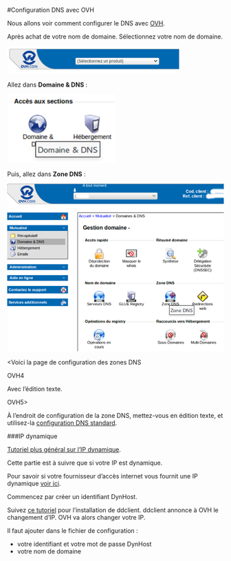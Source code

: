 #Configuration DNS avec OVH

Nous allons voir comment configurer le DNS avec [OVH](http://www.ovh.com).

Après achat de votre nom de domaine. Sélectionnez votre nom de domaine.

<img src="/images/OVH1_domain_select.png" width=400>

Allez dans **Domaine & DNS** :

<img src="/images/OVH2_domain_DNS.png" width=250>

Puis, allez dans **Zone DNS** :

<img src="/images/OVH3_zoneDNS.png" width=600>

<Voici la page de configuration des zones DNS

OVH4

Avec l’édition texte.

OVH5>

À l’endroit de configuration de la zone DNS, mettez-vous en édition texte, et utilisez-la [configuration DNS standard](/dns_config_fr).

###IP dynamique

[Tutoriel plus général sur l’IP dynamique](dns_dynamicip_fr).

Cette partie est à suivre que si votre IP est dynamique.

Pour savoir si votre fournisseur d’accès internet vous fournit une IP dynamique [voir ici](/isp_fr).

Commencez par créer un identifiant DynHost.

Suivez [ce tutoriel](http://blog.developpez.com/brutus/p6316/ubuntu/configurer_dynhost_ovh_avec_ddclient) pour l’installation de ddclient.
ddclient annonce à OVH le changement d’IP. OVH va alors changer votre IP.

Il faut ajouter dans le fichier de configuration :
* votre identifiant et votre mot de passe DynHost
* votre nom de domaine
